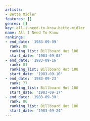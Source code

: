 ```yaml
---
artists:
- Bette Midler
features: []
genres: []
key: all-i-need-to-know-bette-midler
name: All I Need To Know
rankings:
- end_date: '1983-09-09'
  rank: 88
  ranking_list: Billboard Hot 100
  start_date: '1983-09-03'
- end_date: '1983-09-16'
  rank: 81
  ranking_list: Billboard Hot 100
  start_date: '1983-09-10'
- end_date: '1983-09-23'
  rank: 77
  ranking_list: Billboard Hot 100
  start_date: '1983-09-17'
- end_date: '1983-09-30'
  rank: 86
  ranking_list: Billboard Hot 100
  start_date: '1983-09-24'
---
```


